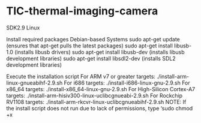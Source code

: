 # TIC-thermal-imaging-camera

SDK2.9
Linux

Install required packages
Debian-based Systems
sudo apt-get update               (ensures that apt-get pulls the latest packages)
sudo apt-get install libusb-1.0   (installs libusb drivers)
sudo apt-get install libusb-dev   (installs libusb development libraries)
sudo apt-get install libsdl2-dev   (installs SDL2 development libraries)

Execute the installation script
For ARM v7 or greater targets:
./install-arm-linux-gnueabihf-2.9.sh
For i686 targets:
./install-i686-linux-gnu-2.9.sh
For x86_64 targets:
./install-x86_64-linux-gnu-2.9.sh
For High-Silicon Cortex-A7 targets:
./install-arm-hisiv300-linux-uclibcgnueabi-2.9.sh
For Rockchip RV1108 targets:
./install-arm-rkcvr-linux-uclibcgnueabihf-2.9.sh
NOTE: If the install script does not run due to lack of permissions, type ‘sudo chmod +x <script>’.
This will set the execute bits on the script file.

Build the sample apps
In each sample directory, type:
“make clean”, then “make”
